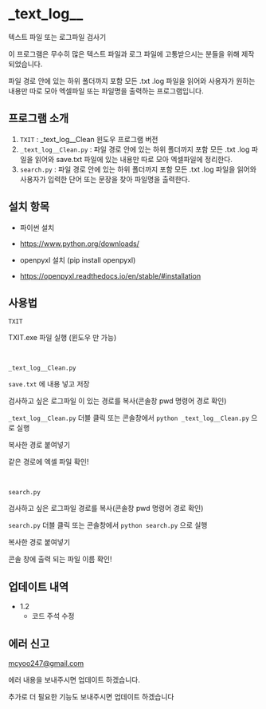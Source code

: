 # \_text_log\_\_

텍스트 파일 또는 로그파일 검사기

이 프로그램은 무수히 많은 텍스트 파일과 로그 파일에 고통받으시는 분들을 위해 제작되었습니다.

파일 경로 안에 있는 하위 폴더까지 포함 모든 .txt .log 파일을 읽어와 사용자가 원하는 내용만 따로 모아 엑셀파일 또는 파일명을 출력하는 프로그램입니다.

## 프로그램 소개

1. `TXIT` : \_text_log\_\_Clean 윈도우 프로그램 버전
2. `_text_log__Clean.py` : 파일 경로 안에 있는 하위 폴더까지 포함 모든 .txt .log 파일을 읽어와 save.txt 파일에 있는 내용만 따로 모아 엑셀파일에 정리한다.
3. `search.py` : 파일 경로 안에 있는 하위 폴더까지 포함 모든 .txt .log 파일을 읽어와 사용자가 입력한 단어 또는 문장을 찾아 파일명을 출력한다.

## 설치 항목

- 파이썬 설치

- https://www.python.org/downloads/

- openpyxl 설치 (pip install openpyxl)

- https://openpyxl.readthedocs.io/en/stable/#installation

## 사용법

`TXIT`

TXIT.exe 파일 실행 (윈도우 만 가능)

<br/>

`_text_log__Clean.py`

`save.txt` 에 내용 넣고 저장

검사하고 싶은 로그파일 이 있는 경로를 복사(콘솔창 pwd 명령어 경로 확인)

`_text_log__Clean.py` 더블 클릭 또는 콘솔창에서 `python _text_log__Clean.py` 으로 실행

복사한 경로 붙여넣기

같은 경로에 엑셀 파일 확인!

<br/>

`search.py`

검사하고 싶은 로그파일 경로를 복사(콘솔창 pwd 명령어 경로 확인)

`search.py` 더블 클릭 또는 콘솔창에서 `python search.py` 으로 실행

복사한 경로 붙여넣기

콘솔 창에 출력 되는 파일 이름 확인!

## 업데이트 내역

- 1.2
  - 코드 주석 수정

## 에러 신고

mcyoo247@gmail.com

에러 내용을 보내주시면 업데이트 하겠습니다.

추가로 더 필요한 기능도 보내주시면 업데이트 하겠습니다
